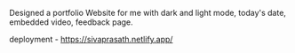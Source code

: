 Designed a portfolio Website for me with dark and light mode, today's date, embedded video, feedback page.

deployment - https://sivaprasath.netlify.app/
